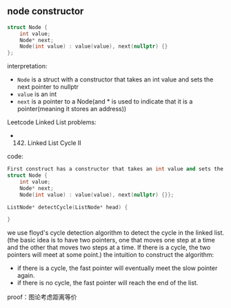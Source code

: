 ## node constructor

```cpp
struct Node {
    int value;
    Node* next;
    Node(int value) : value(value), next(nullptr) {}
};
```
interpretation:
- `Node` is a struct with a constructor that takes an int value and sets the next pointer to nullptr
- `value` is an int
- `next` is a pointer to a Node(and * is used to indicate that it is a pointer(meaning it stores an address))

Leetcode Linked List problems:
- 142. Linked List Cycle II

code:
```cpp
First construct has a constructor that takes an int value and sets the next pointer to nullptr:
struct Node {
    int value;
    Node* next;
    Node(int value) : value(value), next(nullptr) {}};

ListNode* detectCycle(ListNode* head) {

}
```
we use floyd's cycle detection algorithm to detect the cycle in the linked list.(the basic idea is to have two pointers, one that moves one step at a time and the other that moves two steps at a time. If there is a cycle, the two pointers will meet at some point.)
the intuition to construct the algorithm:
- if there is a cycle, the fast pointer will eventually meet the slow pointer again.
- if there is no cycle, the fast pointer will reach the end of the list.

proof：图论考虑距离等价